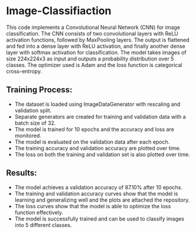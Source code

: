 # Image-Classifiaction

This code implements a Convolutional Neural Network (CNN) for image classification.
The CNN consists of two convolutional layers with ReLU activation functions, followed by MaxPooling layers.
The output is flattened and fed into a dense layer with ReLU activation, and finally another dense layer with softmax activation for classification.
The model takes images of size 224x224x3 as input and outputs a probability distribution over 5 classes.
The optimizer used is Adam and the loss function is categorical cross-entropy.


## Training Process:

* The dataset is loaded using ImageDataGenerator with rescaling and validation split.
* Separate generators are created for training and validation data with a batch size of 32.
* The model is trained for 10 epochs and the accuracy and loss are monitored.
* The model is evaluated on the validation data after each epoch.
* The training accuracy and validation accuracy are plotted over time.
* The loss on both the training and validation set is also plotted over time.

## Results:
* The model achieves a validation accuracy of 87.10% after 10 epochs.
* The training and validation accuracy curves show that the model is learning and generalizing well and the plots are attached the repository.
* The loss curves show that the model is able to optimize the loss function effectively.
* The model is successfully trained and can be used to classify images into 5 different classes.
